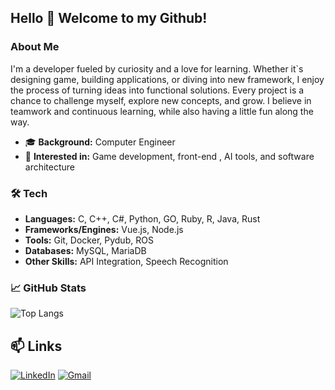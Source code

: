 ## Hello 👋 Welcome to my Github!

### About Me
I'm a developer fueled by curiosity and a love for learning. Whether it`s designing game, building applications, or diving into new framework, I enjoy the process of turning ideas into functional solutions. Every project is a chance to challenge myself, explore new concepts, and grow. I believe in teamwork and continuous learning, while also having a little fun along the way.

- 🎓 **Background:** Computer Engineer
- 🚀 **Interested in:** Game development, front-end , AI tools, and software architecture

### 🛠️ Tech
- **Languages:** C, C++, C#, Python, GO, Ruby, R, Java, Rust
- **Frameworks/Engines:** Vue.js, Node.js
- **Tools:** Git, Docker, Pydub, ROS
- **Databases:** MySQL, MariaDB
- **Other Skills:** API Integration, Speech Recognition

### 📈 GitHub Stats
![Top Langs](https://github-readme-stats.vercel.app/api/top-langs/?username=raissa-coelho&hide_progress=true)

## 📫 Links
[![LinkedIn](https://img.shields.io/badge/linkedin-%230077B5.svg?style=for-the-badge&logo=linkedin&logoColor=white)](https://www.linkedin.com/in/raissa-coelho-engineer/)
[![Gmail](https://img.shields.io/badge/Gmail-D14836?style=for-the-badge&logo=gmail&logoColor=white)](mailto:raissacoelho.1995@gmail.com)
